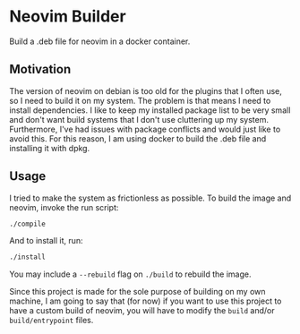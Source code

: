 # Neovim Builder

Build a .deb file for neovim in a docker container.

## Motivation

The version of neovim on debian is too old for the plugins that I often use, so I need to build it on my system. The problem is that means I need to install dependencies. I like to keep my installed package list to be very small and don't want build systems that I don't use cluttering up my system. Furthermore, I've had issues with package conflicts and would just like to avoid this. For this reason, I am using docker to build the .deb file and installing it with dpkg.

## Usage

I tried to make the system as frictionless as possible. To build the image and neovim, invoke the run script:

```bash
./compile
```

And to install it, run:

```bash
./install
```

You may include a `--rebuild` flag on `./build` to rebuild the image.

Since this project is made for the sole purpose of building on my own machine, I am going to say that (for now) if you want to use this project to have a custom build of neovim, you will have to modify the `build` and/or `build/entrypoint` files.


